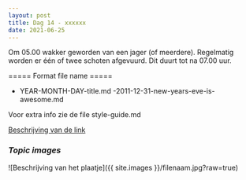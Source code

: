 ```yaml
---
layout: post
title: Dag 14 - xxxxxx
date: 2021-06-25
---
```

Om 05.00 wakker geworden van een jager (of meerdere). Regelmatig worden er één of twee schoten afgevuurd. Dit duurt tot na 07.00 uur.

===== Format file name =====
- YEAR-MONTH-DAY-title.md
-2011-12-31-new-years-eve-is-awesome.md

Voor extra info zie de file style-guide.md  

[Beschrijving van de link](http://example.com)  


### *Topic images*  

![Beschrijving van het plaatje]({{ site.images }}/filenaam.jpg?raw=true)
